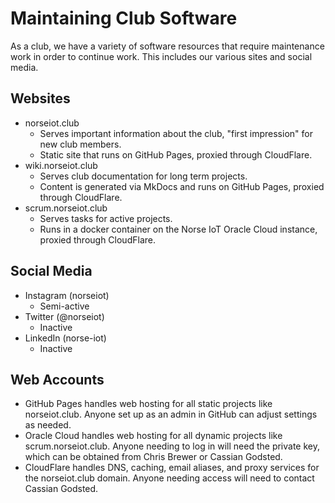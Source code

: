 # Maintaining Club Software

As a club, we have a variety of software resources that require maintenance work in order to continue work. This includes our various sites and social media.

## Websites
- norseiot.club
    - Serves important information about the club, "first impression" for new club members.
    - Static site that runs on GitHub Pages, proxied through CloudFlare.
- wiki.norseiot.club
    - Serves club documentation for long term projects.
    - Content is generated via MkDocs and runs on GitHub Pages, proxied through CloudFlare.
- scrum.norseiot.club
    - Serves tasks for active projects.
    - Runs in a docker container on the Norse IoT Oracle Cloud instance, proxied through CloudFlare.

## Social Media
- Instagram (norseiot)
    - Semi-active
- Twitter (@norseiot)
    - Inactive
- LinkedIn (norse-iot)
    - Inactive

## Web Accounts
- GitHub Pages handles web hosting for all static projects like norseiot.club. Anyone set up as an admin in GitHub can adjust settings as needed.
- Oracle Cloud handles web hosting for all dynamic projects like scrum.norseiot.club. Anyone needing to log in will need the private key, which can be obtained from Chris Brewer or Cassian Godsted.
- CloudFlare handles DNS, caching, email aliases, and proxy services for the norseiot.club domain. Anyone needing access will need to contact Cassian Godsted.